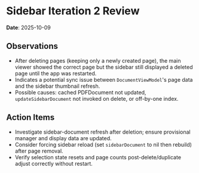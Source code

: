 # Sidebar Iteration 2 Review
**Date**: 2025-10-09

## Observations
- After deleting pages (keeping only a newly created page), the main viewer showed the correct page but the sidebar still displayed a deleted page until the app was restarted.
- Indicates a potential sync issue between `DocumentViewModel`'s page data and the sidebar thumbnail refresh.
- Possible causes: cached PDFDocument not updated, `updateSidebarDocument` not invoked on delete, or off-by-one index.

## Action Items
- Investigate sidebar-document refresh after deletion; ensure provisional manager and display data are updated.
- Consider forcing sidebar reload (set `sidebarDocument` to nil then rebuild) after page removal.
- Verify selection state resets and page counts post-delete/duplicate adjust correctly without restart.
